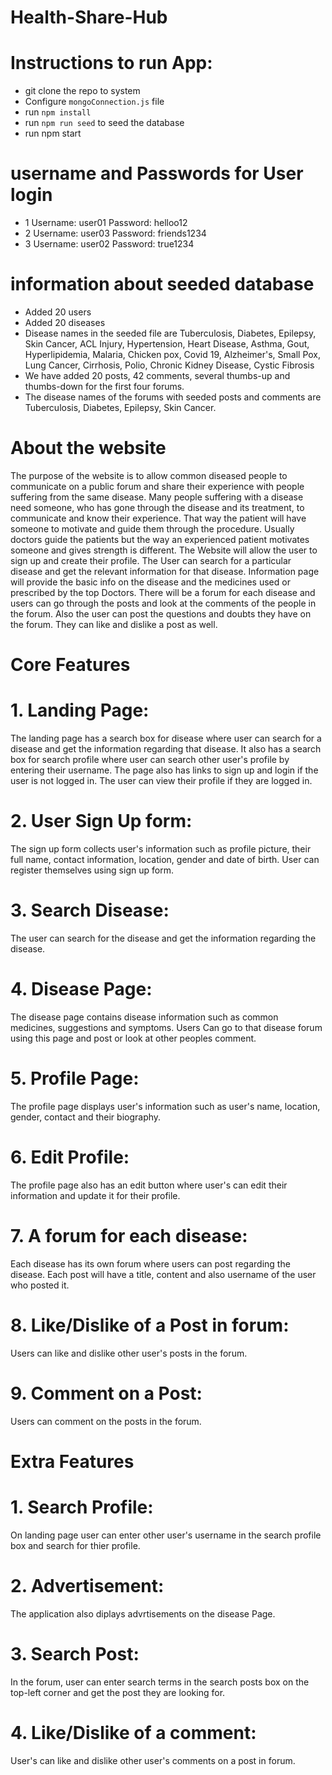 # Health-Share-Hub

# Instructions to run App:
- git clone the repo to system
- Configure `mongoConnection.js` file
- run `npm install`
- run `npm run seed` to seed the database
- run npm start

# username and Passwords for User login

- 1 Username: user01 Password: helloo12
- 2 Username: user03 Password: friends1234
- 3 Username: user02 Password: true1234

# information about seeded database
- Added 20 users 
- Added 20 diseases
- Disease names in the seeded file are Tuberculosis, Diabetes, Epilepsy, Skin Cancer, ACL Injury, Hypertension, Heart Disease, Asthma, Gout, Hyperlipidemia, Malaria, Chicken pox, Covid 19, Alzheimer's, Small Pox, Lung Cancer, Cirrhosis, Polio, Chronic Kidney Disease, Cystic Fibrosis
- We have added 20 posts, 42 comments, several thumbs-up and thumbs-down for the first four forums.
- The disease names of the forums with seeded posts and comments are Tuberculosis, Diabetes, Epilepsy, Skin Cancer.

# About the website

The purpose of the website is to allow common diseased people to communicate on a public forum and share their experience with people suffering from the same disease. Many people suffering with a disease need someone, who has gone through the disease and its treatment, to communicate and know their experience. That way the patient will have someone to motivate and guide them through the procedure. Usually doctors guide the patients but the way an experienced patient motivates someone and gives strength is different.
The Website will allow the user to sign up and create their profile. The User can search for a particular disease and get the relevant information for that disease. Information page will provide the basic info on the disease and the medicines used or prescribed by the top Doctors. There will be a forum for each disease and users can go through the posts and look at the comments of the people in the forum. Also the user can post the questions and doubts they have on the forum. They can like and dislike a post as well.

# Core Features

# 1. Landing Page: 
   The landing page has a search box for disease where user can search for a disease and get the information regarding that disease. It also has a search box for search profile where user can search other user's profile by entering their username. The page also has links to sign up and login if the user is not logged in. The user can view their profile if they are logged in.
# 2. User Sign Up form: 
   The sign up form collects user's information such as profile picture, their full name, contact information, location, gender and date of birth. User can register themselves using sign up form. 
# 3. Search Disease:
   The user can search for the disease and get the information regarding the disease.
# 4. Disease Page:
   The disease page contains disease information such as common medicines, suggestions and symptoms. Users Can go to that disease forum using this page and post or look at other peoples comment.  
# 5. Profile Page:
   The profile page displays user's information such as user's name, location, gender, contact and their biography.
# 6. Edit Profile:
   The profile page also has an edit button where user's can edit their information and update it for their profile.
# 7. A forum for each disease:
   Each disease has its own forum where users can post regarding the disease. Each post will have a title, content and also username of the user who posted it.
# 8. Like/Dislike of a Post in forum:
   Users can like and dislike other user's posts in the forum.
# 9. Comment on a Post:
   Users can comment on the posts in the forum.

# Extra Features

# 1. Search Profile:
   On landing page user can enter other user's username in the search profile box and search for thier profile.
# 2. Advertisement:
   The application also diplays advrtisements on the disease Page.
# 3. Search Post:
   In the forum, user can enter search terms in the search posts box on the top-left corner and get the post they are looking for.
# 4. Like/Dislike of a comment:
   User's can like and dislike other user's comments on a post in forum.
